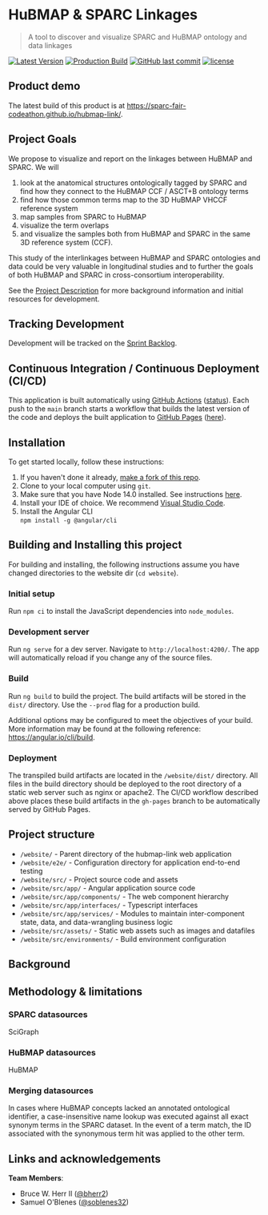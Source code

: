 # HuBMAP & SPARC Linkages

> A tool to discover and visualize SPARC and HuBMAP ontology and data linkages

[![Latest Version](https://img.shields.io/badge/Production%20Site-Live-brightgreen)](https://sparc-fair-codeathon.github.io/hubmap-link/)
[![Production Build](https://github.com/SPARC-FAIR-Codeathon/hubmap-link/actions/workflows/production-build.yml/badge.svg)](https://github.com/SPARC-FAIR-Codeathon/hubmap-link/actions/workflows/production-build.yml)
[![GitHub last commit](https://img.shields.io/github/last-commit/SPARC-FAIR-Codeathon/hubmap-link.svg)](https://github.com/SPARC-FAIR-Codeathon/hubmap-link/commits/main)
[![license](https://img.shields.io/github/license/mashape/apistatus.svg)](LICENSE)

## Product demo

The latest build of this product is at <https://sparc-fair-codeathon.github.io/hubmap-link/>.

## Project Goals

We propose to visualize and report on the linkages between HuBMAP and SPARC. We will

1) look at the anatomical structures ontologically tagged by SPARC and find how they connect to the HuBMAP CCF / ASCT+B ontology terms
2) find how those common terms map to the 3D HuBMAP VHCCF reference system
3) map samples from SPARC to HuBMAP
4) visualize the term overlaps
5) and visualize the samples both from HuBMAP and SPARC in the same 3D reference system (CCF).

This study of the interlinkages between HuBMAP and SPARC ontologies and data could be very valuable in longitudinal studies and to further the goals of both HuBMAP and SPARC in cross-consortium interoperability.

See the [Project Description](DESCRIPTION.md) for more background information and initial resources for development.

## Tracking Development

Development will be tracked on the [Sprint Backlog](https://github.com/SPARC-FAIR-Codeathon/hubmap-link/projects/1).

## Continuous Integration / Continuous Deployment (CI/CD)

This application is built automatically using [GitHub Actions](https://github.com/features/actions) ([status](https://github.com/SPARC-FAIR-Codeathon/hubmap-link/actions/workflows/production-build.yml)). Each push to the `main` branch starts a workflow that builds the latest version of the code and deploys the built application to [GitHub Pages](https://pages.github.com/) ([here](https://sparc-fair-codeathon.github.io/hubmap-link/)).

## Installation

To get started locally, follow these instructions:

1. If you haven't done it already, [make a fork of this repo](https://github.com/SPARC-FAIR-Codeathon/hubmap-link/fork).
1. Clone to your local computer using `git`.
1. Make sure that you have Node 14.0 installed. See instructions [here](https://nodejs.org/en/download/).
1. Install your IDE of choice. We recommend [Visual Studio Code](https://code.visualstudio.com/).
1. Install the Angular CLI \
    `npm install -g @angular/cli`

## Building and Installing this project

For building and installing, the following instructions assume you have changed directories to the website dir (`cd website`).

### Initial setup

Run `npm ci` to install the JavaScript dependencies into `node_modules`.

### Development server

Run `ng serve` for a dev server. Navigate to `http://localhost:4200/`. The app will automatically reload if you change any of the source files.

### Build

Run `ng build` to build the project. The build artifacts will be stored in the `dist/` directory. Use the `--prod` flag for a production build.

Additional options may be configured to meet the objectives of your build. More information may be found at the following reference: https://angular.io/cli/build.

### Deployment

The transpiled build artifacts are located in the `/website/dist/` directory. All files in the build directory should be deployed to the root directory of a static web server such as nginx or apache2. The CI/CD workflow described above places these build artifacts in the `gh-pages` branch to be automatically served by GitHub Pages.

## Project structure

* `/website/` - Parent directory of the hubmap-link web application
* `/website/e2e/` - Configuration directory for application end-to-end testing
* `/website/src/` - Project source code and assets
* `/website/src/app/` - Angular application source code 
* `/website/src/app/components/` - The web component hierarchy 
* `/website/src/app/interfaces/` - Typescript interfaces
* `/website/src/app/services/` - Modules to maintain inter-component state, data, and data-wrangling business logic
* `/website/src/assets/` - Static web assets such as images and datafiles
* `/website/src/environments/` - Build environment configuration

## Background

## Methodology & limitations

### SPARC datasources

SciGraph

### HuBMAP datasources

HuBMAP

### Merging datasources

In cases where HuBMAP concepts lacked an annotated ontological identifier, a case-insensitive name lookup was executed against all exact synonym terms in the SPARC dataset. In the event of a term match, the ID associated with the synonymous term hit was applied to the other term.

## Links and acknowledgements

**Team Members**:

* Bruce W. Herr II ([@bherr2](https://github.com/bherr2))
* Samuel O'Blenes ([@soblenes32](https://github.com/soblenes32))
